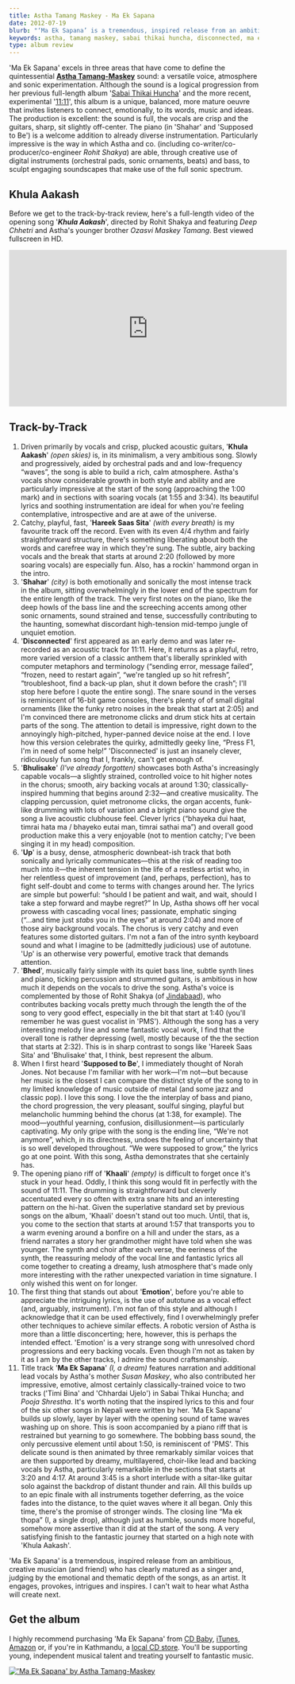 ```yaml
---
title: Astha Tamang Maskey - Ma Ek Sapana
date: 2012-07-19
blurb: "‘Ma Ek Sapana’ is a tremendous, inspired release from an ambitious, creative musician (and friend) who has clearly matured as a singer and, judging by the emotional and thematic depth of the songs, as an artist. It engages, provokes, intrigues and inspires."
keywords: astha, tamang maskey, sabai thikai huncha, disconnected, ma ek sapana
type: album review
---
```


'Ma Ek Sapana' excels in three areas that have come to define the quintessential **[Astha Tamang-Maskey](http://asthamusic.com)** sound: a versatile voice, atmosphere and sonic experimentation. Although the sound is a logical progression from her previous full-length album '[Sabai Thikai Huncha](http://www.cdbaby.com/cd/asthatamangmaskey)' and the more recent, experimental '[11:11](http://www.cdbaby.com/cd/asthatamangmaskey2)', this album is a unique, balanced, more mature oeuvre that invites listeners to connect, emotionally, to its words, music and ideas. The production is excellent: the sound is full, the vocals are crisp and the guitars, sharp, sit slightly off-center. The piano (in 'Shahar' and 'Supposed to Be') is a welcome addition to already diverse instrumentation. Particularly impressive is the way in which Astha and co. (including co-writer/co-producer/co-engineer _Rohit Shakya_) are able, through creative use of digital instruments (orchestral pads, sonic ornaments, beats) and bass, to sculpt engaging soundscapes that make use of the full sonic spectrum.

## Khula Aakash

Before we get to the track-by-track review, here's a full-length video of the opening song '_**Khula Aakash**_', directed by Rohit Shakya and featuring _Deep Chhetri_ and Astha's younger brother _Ozasvi Maskey Tamang_. Best viewed fullscreen in HD.

<iframe width="560" height="315" src="http://www.youtube.com/embed/ayw4RIn81CM?rel=0" frameborder="0" allowfullscreen=""></iframe>

## Track-by-Track

1.  Driven primarily by vocals and crisp, plucked acoustic guitars, '**Khula Aakash**' _(open skies)_ is, in its minimalism, a very ambitious song. Slowly and progressively, aided by orchestral pads and and low-frequency “waves”, the song is able to build a rich, calm atmosphere. Astha's vocals show considerable growth in both style and ability and are particularly impressive at the start of the song (approaching the 1:00 mark) and in sections with soaring vocals (at 1:55 and 3:34). Its beautiful lyrics and soothing instrumentation are ideal for when you're feeling contemplative, introspective and are at awe of the universe.
2.  Catchy, playful, fast, '**Hareek Saas Sita**' _(with every breath)_ is my favourite track off the record. Even with its even 4/4 rhythm and fairly straightforward structure, there's something liberating about both the words and carefree way in which they're sung. The subtle, airy backing vocals and the break that starts at around 2:20 (followed by more soaring vocals) are especially fun. Also, has a rockin' hammond organ in the intro.
3.  '**Shahar**' _(city)_ is both emotionally and sonically the most intense track in the album, sitting overwhelmingly in the lower end of the spectrum for the entire length of the track. The very first notes on the piano, like the deep howls of the bass line and the screeching accents among other sonic ornaments, sound strained and tense, successfully contributing to the haunting, somewhat discordant high-tension mid-tempo jungle of unquiet emotion.
4.  '**Disconnected**' first appeared as an early demo and was later re-recorded as an acoustic track for 11:11\. Here, it returns as a playful, retro, more varied version of a classic anthem that's liberally sprinkled with computer metaphors and terminology (“sending error, message failed”, “frozen, need to restart again”, “we're tangled up so hit refresh”, “troubleshoot, find a back-up plan, shut it down before the crash”; I'll stop here before I quote the entire song). The snare sound in the verses is reminiscent of 16-bit game consoles, there's plenty of of small digital ornaments (like the funky retro noises in the break that start at 2:05) and I'm convinced there are metronome clicks and drum stick hits at certain parts of the song. The attention to detail is impressive, right down to the annoyingly high-pitched, hyper-panned device noise at the end. I love how this version celebrates the quirky, admittedly geeky line, “Press F1, I'm in need of some help!” 'Disconnected' is just an insanely clever, ridiculously fun song that I, frankly, can't get enough of.
5.  '**Bhulisake**' _(I've already forgotten)_ showcases both Astha's increasingly capable vocals—a slightly strained, controlled voice to hit higher notes in the chorus; smooth, airy backing vocals at around 1:30; classically-inspired humming that begins around 2:32—and creative musicality. The clapping percussion, quiet metronome clicks, the organ accents, funk-like drumming with lots of variation and a bright piano sound give the song a live acoustic clubhouse feel. Clever lyrics (“bhayeka dui haat, timrai hata ma / bhayeko eutai man, timrai sathai ma”) and overall good production make this a very enjoyable (not to mention catchy; I've been singing it in my head) composition.
6.  '**Up**' is a busy, dense, atmospheric downbeat-ish track that both sonically and lyrically communicates—this at the risk of reading too much into it—the inherent tension in the life of a restless artist who, in her relentless quest of improvement (and, perhaps, perfection), has to fight self-doubt and come to terms with changes around her. The lyrics are simple but powerful: “should I be patient and wait, and wait, should I take a step forward and maybe regret?” In Up, Astha shows off her vocal prowess with cascading vocal lines; passionate, emphatic singing (“...and time just _stabs_ you in the eyes” at around 2:04) and more of those airy background vocals. The chorus is very catchy and even features some distorted guitars. I'm not a fan of the intro synth keyboard sound and what I imagine to be (admittedly judicious) use of autotune. 'Up' is an otherwise very powerful, emotive track that demands attention.
7.  '**Bhed**', musically fairly simple with its quiet bass line, subtle synth lines and piano, ticking percussion and strummed guitars, is ambitious in how much it depends on the vocals to drive the song. Astha's voice is complemented by those of Rohit Shakya (of [Jindabaad](#)), who contributes backing vocals pretty much through the length the of the song to very good effect, especially in the bit that start at 1:40 (you'll remember he was guest vocalist in 'PMS'). Although the song has a very interesting melody line and some fantastic vocal work, I find that the overall tone is rather depressing (well, mostly because of the the section that starts at 2:32). This is in sharp contrast to songs like 'Hareek Saas Sita' and 'Bhulisake' that, I think, best represent the album.
8.  When I first heard '**Supposed to Be**', I immediately thought of Norah Jones. Not because I'm familiar with her work—I'm not—but because her music is the closest I can compare the distinct style of the song to in my limited knowledge of music outside of metal (and some jazz and classic pop). I love this song. I love the the interplay of bass and piano, the chord progression, the very pleasant, soulful singing, playful but melancholic humming behind the chorus (at 1:38, for example). The mood—youthful yearning, confusion, disillusionment—is particularly captivating. My only gripe with the song is the ending line, “We're not anymore”, which, in its directness, undoes the feeling of uncertainty that is so well developed throughout. “We were supposed to grow,” the lyrics go at one point. With this song, Astha demonstrates that she certainly has.
9.  The opening piano riff of '**Khaali**' _(empty)_ is difficult to forget once it's stuck in your head. Oddly, I think this song would fit in perfectly with the sound of 11:11\. The drumming is straightforward but cleverly accentuated every so often with extra snare hits and an interesting pattern on the hi-hat. Given the superlative standard set by previous songs on the album, 'Khaali' doesn't stand out too much. Until, that is, you come to the section that starts at around 1:57 that transports you to a warm evening around a bonfire on a hill and under the stars, as a friend narrates a story her grandmother might have told when she was younger. The synth and choir after each verse, the eeriness of the synth, the reassuring melody of the vocal line and fantastic lyrics all come together to creating a dreamy, lush atmosphere that's made only more interesting with the rather unexpected variation in time signature. I only wished this went on for longer.
10.  The first thing that stands out about '**Emotion**', before you're able to appreciate the intriguing lyrics, is the use of autotune as a vocal effect (and, arguably, instrument). I'm not fan of this style and although I acknowledge that it can be used effectively, find I overwhelmingly prefer other techniques to achieve similar effects. A robotic version of Astha is more than a little disconcerting; here, however, this is perhaps the intended effect. 'Emotion' is a very strange song with unresolved chord progressions and eery backing vocals. Even though I'm not as taken by it as I am by the other tracks, I admire the sound craftsmanship.
11.  Title track '**Ma Ek Sapana**' _(I, a dream)_ features narration and additional lead vocals by Astha's mother _Susan Maskey_, who also contributed her impressive, emotive, almost certainly classically-trained voice to two tracks ('Timi Bina' and 'Chhardai Ujelo') in Sabai Thikai Huncha; and _Pooja Shrestha_. It's worth noting that the inspired lyrics to this and four of the six other songs in Nepali were written by her. 'Ma Ek Sapana' builds up slowly, layer by layer with the opening sound of tame waves washing up on shore. This is soon accompanied by a piano riff that is restrained but yearning to go somewhere. The bobbing bass sound, the only percussive element until about 1:50, is reminiscent of 'PMS'. This delicate sound is then animated by three remarkably similar voices that are then supported by dreamy, multilayered, choir-like lead and backing vocals by Astha, particularly remarkable in the sections that starts at 3:20 and 4:17\. At around 3:45 is a short interlude with a sitar-like guitar solo against the backdrop of distant thunder and rain. All this builds up to an epic finale with all instruments together deferring, as the voice fades into the distance, to the quiet waves where it all began. Only this time, there's the promise of stronger winds. The closing line “Ma ek thopa” (I, a single drop), although just as humble, sounds more hopeful, somehow more assertive than it did at the start of the song. A very satisfying finish to the fantastic journey that started on a high note with 'Khula Aakash'.

'Ma Ek Sapana' is a tremendous, inspired release from an ambitious, creative musician (and friend) who has clearly matured as a singer and, judging by the emotional and thematic depth of the songs, as an artist. It engages, provokes, intrigues and inspires. I can't wait to hear what Astha will create next.

## Get the album

I highly recommend purchasing 'Ma Ek Sapana' from [CD Baby](http://www.cdbaby.com/cd/asthatamangmaskey5), [iTunes](http://itunes.apple.com/us/artist/astha-tamang-maskey/id336855413), [Amazon](http://amzn.com/B00897S8OG) or, if you're in Kathmandu, a [local CD store](https://www.facebook.com/notes/astha-tamang-maskey/list-of-stores-that-have-my-albums/10150873913287522). You'll be supporting young, independent musical talent and treating yourself to fantastic music.

[![](http://realityequation.net/live/wp-content/files/asthamaeksapana.jpeg "'Ma Ek Sapana' by Astha Tamang-Maskey")](http://www.cdbaby.com/cd/asthatamangmaskey5)
